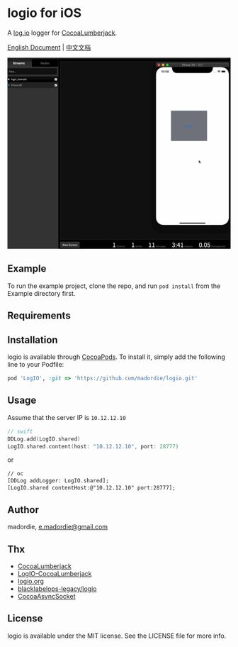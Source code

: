 # logio for iOS

A [log.io](http://logio.org/) logger for [CocoaLumberjack](https://github.com/CocoaLumberjack/CocoaLumberjack).

[English Document](https://madordie.github.io/post/logio-brief/) | [中文文档](https://madordie.github.io/post/logio-brief-zh-cn/)

![screenshot.gif](https://github.com/madordie/logio/blob/master/Images/screenshot.gif?raw=true)

## Example

To run the example project, clone the repo, and run `pod install` from the Example directory first.

## Requirements

## Installation

logio is available through [CocoaPods](https://cocoapods.org). To install
it, simply add the following line to your Podfile:

```ruby
pod 'LogIO', :git => 'https://github.com/madordie/logio.git'
```

## Usage

Assume that the server IP is `10.12.12.10`

```swift
// swift
DDLog.add(LogIO.shared)
LogIO.shared.content(host: "10.12.12.10", port: 28777)
```

or

```oc
// oc
[DDLog addLogger: LogIO.shared];
[LogIO.shared contentHost:@"10.12.12.10" port:28777];
```

## Author

madordie, e.madordie@gmail.com

## Thx

- [CocoaLumberjack](https://github.com/CocoaLumberjack/CocoaLumberjack)
- [LogIO-CocoaLumberjack](https://github.com/s4nchez/LogIO-CocoaLumberjack)
- [logio.org](http://logio.org/)
- [blacklabelops-legacy/logio](https://github.com/blacklabelops-legacy/logio)
- [CocoaAsyncSocket](https://github.com/robbiehanson/CocoaAsyncSocket)

## License

logio is available under the MIT license. See the LICENSE file for more info.
